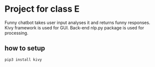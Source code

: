 # Project for class E
Funny chatbot takes user input analyses it and returns funny responses. Kivy framework is used for GUI. Back-end nlp.py package is used for processing.
## how to setup
`pip3 install kivy`
